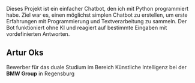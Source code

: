 Dieses Projekt ist ein einfacher Chatbot, den ich mit Python programmiert habe. Ziel war es, einen möglichst simplen Chatbot zu erstellen, um erste Erfahrungen mit Programmierung und Textverarbeitung zu sammeln. Der Bot funktioniert ohne KI und reagiert auf bestimmte Eingaben mit vordefinierten Antworten.

## Artur Oks
 Bewerber für das duale Studium im Bereich Künstliche Intelligenz bei der **BMW Group** in Regensburg
